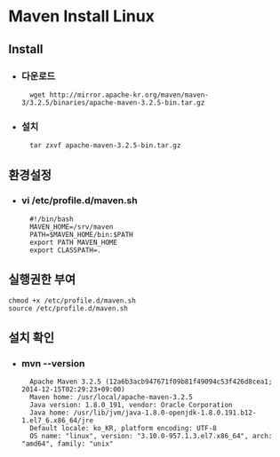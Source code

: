 # Maven Install Linux

## Install

- ### 다운로드
        wget http://mirror.apache-kr.org/maven/maven-3/3.2.5/binaries/apache-maven-3.2.5-bin.tar.gz
- ### 설치
        tar zxvf apache-maven-3.2.5-bin.tar.gz

## 환경설정
- ### vi /etc/profile.d/maven.sh
        #!/bin/bash 
        MAVEN_HOME=/srv/maven 
        PATH=$MAVEN_HOME/bin:$PATH 
        export PATH MAVEN_HOME 
        export CLASSPATH=.

## 실행권한 부여
    chmod +x /etc/profile.d/maven.sh
    source /etc/profile.d/maven.sh

## 설치 확인
- ### mvn --version
        Apache Maven 3.2.5 (12a6b3acb947671f09b81f49094c53f426d8cea1; 2014-12-15T02:29:23+09:00)
        Maven home: /usr/local/apache-maven-3.2.5
        Java version: 1.8.0_191, vendor: Oracle Corporation
        Java home: /usr/lib/jvm/java-1.8.0-openjdk-1.8.0.191.b12-1.el7_6.x86_64/jre
        Default locale: ko_KR, platform encoding: UTF-8
        OS name: "linux", version: "3.10.0-957.1.3.el7.x86_64", arch: "amd64", family: "unix"